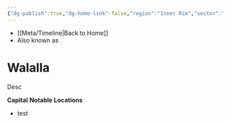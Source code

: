```yaml
---
{"dg-publish":true,"dg-home-link":false,"region":"Inner Rim","sector":"Seventh Security Zone","system":"Walalla","grid":"J-13","aliases":[],"tags":["map","innerrim","seventh","planet","unfinished"],"permalink":"/navigational/walalla/","dgHomeLink":false,"dgPassFrontmatter":true}
---
```


- [[Meta/Timeline\|Back to Home]]
- Also known as 

# Walalla
Desc

**Capital**
**Notable Locations**
- test
